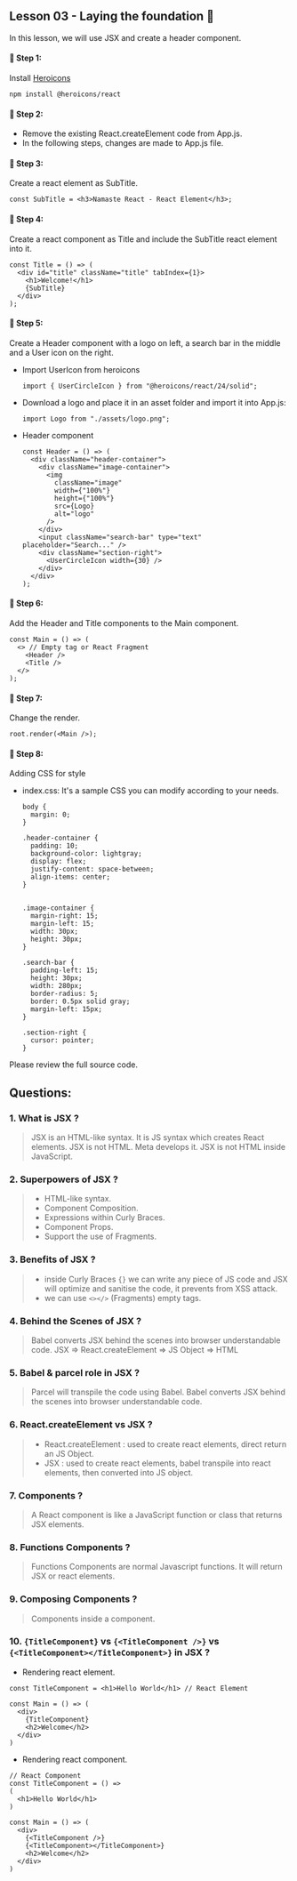 ## Lesson 03 - Laying the foundation 🚀

In this lesson, we will use JSX and create a header component.

#### 🔸 Step 1:

Install [Heroicons](https://heroicons.com/)

```
npm install @heroicons/react
```

#### 🔸 Step 2:

- Remove the existing React.createElement code from App.js.
- In the following steps, changes are made to App.js file.

#### 🔸 Step 3:

Create a react element as SubTitle.

```
const SubTitle = <h3>Namaste React - React Element</h3>;
```

#### 🔸 Step 4:

Create a react component as Title and include the SubTitle react element into it.

```
const Title = () => (
  <div id="title" className="title" tabIndex={1}>
    <h1>Welcome!</h1>
    {SubTitle}
  </div>
);
```

#### 🔸 Step 5:

Create a Header component with a logo on left, a search bar in the middle and a User icon on the right.

- Import UserIcon from heroicons

  ```
  import { UserCircleIcon } from "@heroicons/react/24/solid";
  ```

- Download a logo and place it in an asset folder and import it into App.js:

  ```
  import Logo from "./assets/logo.png";
  ```

- Header component

  ```
  const Header = () => (
    <div className="header-container">
      <div className="image-container">
        <img
          className="image"
          width={"100%"}
          height={"100%"}
          src={Logo}
          alt="logo"
        />
      </div>
      <input className="search-bar" type="text" placeholder="Search..." />
      <div className="section-right">
        <UserCircleIcon width={30} />
      </div>
    </div>
  );
  ```

#### 🔸 Step 6:

Add the Header and Title components to the Main component.

```
const Main = () => (
  <> // Empty tag or React Fragment
    <Header />
    <Title />
  </>
);
```

#### 🔸 Step 7:

Change the render.

```
root.render(<Main />);
```

#### 🔸 Step 8:

Adding CSS for style

- index.css:
  It's a sample CSS you can modify according to your needs.

  ```
  body {
    margin: 0;
  }

  .header-container {
    padding: 10;
    background-color: lightgray;
    display: flex;
    justify-content: space-between;
    align-items: center;
  }


  .image-container {
    margin-right: 15;
    margin-left: 15;
    width: 30px;
    height: 30px;
  }

  .search-bar {
    padding-left: 15;
    height: 30px;
    width: 280px;
    border-radius: 5;
    border: 0.5px solid gray;
    margin-left: 15px;
  }

  .section-right {
    cursor: pointer;
  }
  ```

Please review the full source code.

## Questions:

### 1. What is JSX ?

> JSX is an HTML-like syntax. It is JS syntax which creates React elements. JSX is not HTML. Meta develops it. JSX is not HTML inside JavaScript.

### 2. Superpowers of JSX ?

> - HTML-like syntax.
> - Component Composition.
> - Expressions within Curly Braces.
> - Component Props.
> - Support the use of Fragments.

### 3. Benefits of JSX ?

> - inside Curly Braces `{}` we can write any piece of JS code and JSX will optimize and sanitise the code, it prevents from XSS attack.
> - we can use `<></>` (Fragments) empty tags.

### 4. Behind the Scenes of JSX ?

> Babel converts JSX behind the scenes into browser understandable code. JSX => React.createElement => JS Object => HTML

### 5. Babel & parcel role in JSX ?

> Parcel will transpile the code using Babel. Babel converts JSX behind the scenes into browser understandable code.

### 6. React.createElement vs JSX ?

> - React.createElement : used to create react elements, direct return an JS Object.
> - JSX : used to create react elements, babel transpile into react elements, then converted into JS object.

### 7. Components ?

> A React component is like a JavaScript function or class that returns JSX elements.

### 8. Functions Components ?

> Functions Components are normal Javascript functions. It will return JSX or react elements.

### 9. Composing Components ?

> Components inside a component.

### 10. `{TitleComponent}` vs `{<TitleComponent />}` vs `{<TitleComponent></TitleComponent>}` in JSX ?

- Rendering react element.

```
const TitleComponent = <h1>Hello World</h1> // React Element

const Main = () => (
  <div>
    {TitleComponent}
    <h2>Welcome</h2>
  </div>
)

```

- Rendering react component.

```
// React Component
const TitleComponent = () =>
(
  <h1>Hello World</h1>
)

const Main = () => (
  <div>
    {<TitleComponent />}
    {<TitleComponent></TitleComponent>}
    <h2>Welcome</h2>
  </div>
)

```

